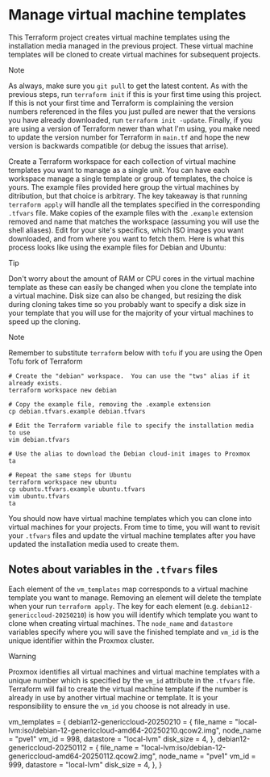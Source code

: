 # Manage virtual machine templates
This Terraform project creates virtual machine templates using the installation media managed in the previous project.  These virtual machine templates will be cloned to create virtual machines for subsequent projects.

> [!NOTE]
> As always, make sure you `git pull` to get the latest content.  As with the previous steps, run `terraform init` if this is your first time using this project.  If this is not your first time and Terraform is complaining the version numbers referenced in the files you just pulled are newer that the versions you have already downloaded, run `terraform init -update`.  Finally, if you are using a version of Terraform newer than what I'm using, you make need to update the version number for Terraform in `main.tf` and hope the new version is backwards compatible (or debug the issues that arrise).

Create a Terraform workspace for each collection of virtual machine templates you want to manage as a single unit.  You can have each workspace manage a single template or group of templates, the choice is yours.  The example files provided here group the virtual machines by ditribution, but that choice is arbitrary.  The key takeaway is that running `terraform apply` will handle all the templates specified in the corresponding `.tfvars` file.  Make copies of the example files with the `.example` extension removed and name that matches the workspace (assuming you will use the shell aliases).  Edit for your site's specifics, which ISO images you want downloaded, and from where you want to fetch them.  Here is what this process looks like using the example files for Debian and Ubuntu:

> [!TIP]
> Don't worry about the amount of RAM or CPU cores in the virtual machine template as these can easily be changed when you clone the template into a virtual machine.  Disk size can also be changed, but resizing the disk during cloning takes time so you probably want to specify a disk size in your template that you will use for the majority of your virtual machines to speed up the cloning.

> [!NOTE]
> Remember to substitute `terraform` below with `tofu` if you are using the Open Tofu fork of Terraform

```shell
# Create the "debian" workspace.  You can use the "tws" alias if it already exists.
terraform workspace new debian

# Copy the example file, removing the .example extension
cp debian.tfvars.example debian.tfvars

# Edit the Terraform variable file to specify the installation media to use
vim debian.tfvars

# Use the alias to download the Debian cloud-init images to Proxmox
ta

# Repeat the same steps for Ubuntu
terraform workspace new ubuntu
cp ubuntu.tfvars.example ubuntu.tfvars
vim ubuntu.tfvars
ta
```

You should now have virtual machine templates which you can clone into virtual machines for your projects.  From time to time, you will want to revisit your `.tfvars` files and update the virtual machine templates after you have updated the installation media used to create them.

## Notes about variables in the `.tfvars` files
Each element of the `vm_templates` map corresponds to a virtual machine template you want to manage.  Removing an element will delete the template when your run `terraform apply`.  The key for each element (e.g. `debian12-genericcloud-20250210`) is how you will identify which template you want to clone when creating virtual machines.  The `node_name` and `datastore` variables specify where you will save the finished template and `vm_id` is the unique identifier within the Proxmox cluster.

> [!WARNING]
> Proxmox identifies all virtual machines and virtual machine templates with a unique number which is specified by the `vm_id` attribute in the `.tfvars` file.  Terraform will fail to create the virtual machine template if the number is already in use by another virtual machine or template. It is your responsibility to ensure the `vm_id` you choose is not already in use.

vm_templates = {
  debian12-genericcloud-20250210 = {
    file_name = "local-lvm:iso/debian-12-genericcloud-amd64-20250210.qcow2.img",
    node_name = "pve1"
    vm_id     = 998,
    datastore = "local-lvm"
    disk_size = 4,
  },
  debian12-genericcloud-20250112 = {
    file_name = "local-lvm:iso/debian-12-genericcloud-amd64-20250112.qcow2.img",
    node_name = "pve1"
    vm_id     = 999,
    datastore = "local-lvm"
    disk_size = 4,
  },
}
